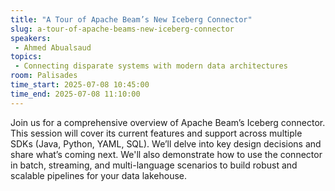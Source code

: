 ```yaml
---
title: "A Tour of Apache Beam’s New Iceberg Connector"
slug: a-tour-of-apache-beams-new-iceberg-connector
speakers:
 - Ahmed Abualsaud
topics:
 - Connecting disparate systems with modern data architectures
room: Palisades
time_start: 2025-07-08 10:45:00
time_end: 2025-07-08 11:10:00
---
```


Join us for a comprehensive overview of Apache Beam’s Iceberg connector. This session will cover its current features and support across multiple SDKs (Java, Python, YAML, SQL). We’ll delve into key design decisions and share what’s coming next. We'll also demonstrate how to use the connector in batch, streaming, and multi-language scenarios to build robust and scalable pipelines for your data lakehouse.